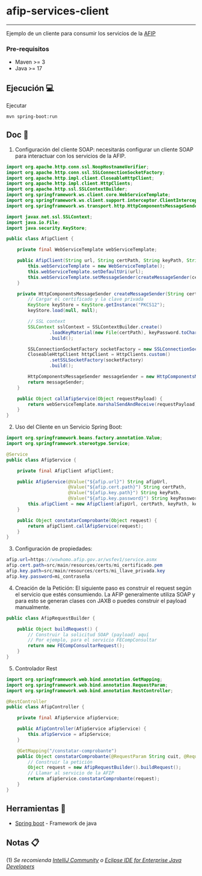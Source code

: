 # afip-services-client
---
Ejemplo de un cliente para consumir los servicios de la [AFIP](https://www.afip.gob.ar/ws/introduccionwsapi.asp)

### Pre-requisitos
* Maven >= 3
* Java >= 17

## Ejecución  💻

Ejecutar

    mvn spring-boot:run

## Doc 📖️

1. Configuración del cliente SOAP: necesitarás configurar un cliente SOAP para interactuar con los servicios de la AFIP.

```java
import org.apache.http.conn.ssl.NoopHostnameVerifier;
import org.apache.http.conn.ssl.SSLConnectionSocketFactory;
import org.apache.http.impl.client.CloseableHttpClient;
import org.apache.http.impl.client.HttpClients;
import org.apache.http.ssl.SSLContextBuilder;
import org.springframework.ws.client.core.WebServiceTemplate;
import org.springframework.ws.client.support.interceptor.ClientInterceptor;
import org.springframework.ws.transport.http.HttpComponentsMessageSender;

import javax.net.ssl.SSLContext;
import java.io.File;
import java.security.KeyStore;

public class AfipClient {

    private final WebServiceTemplate webServiceTemplate;

    public AfipClient(String url, String certPath, String keyPath, String keyPassword) throws Exception {
        this.webServiceTemplate = new WebServiceTemplate();
        this.webServiceTemplate.setDefaultUri(url);
        this.webServiceTemplate.setMessageSender(createMessageSender(certPath, keyPath, keyPassword));
    }

    private HttpComponentsMessageSender createMessageSender(String certPath, String keyPath, String keyPassword) throws Exception {
        // Cargar el certificado y la clave privada
        KeyStore keyStore = KeyStore.getInstance("PKCS12");
        keyStore.load(null, null);

        // SSL context
        SSLContext sslContext = SSLContextBuilder.create()
                .loadKeyMaterial(new File(certPath), keyPassword.toCharArray(), keyPassword.toCharArray())
                .build();

        SSLConnectionSocketFactory socketFactory = new SSLConnectionSocketFactory(sslContext, NoopHostnameVerifier.INSTANCE);
        CloseableHttpClient httpClient = HttpClients.custom()
                .setSSLSocketFactory(socketFactory)
                .build();

        HttpComponentsMessageSender messageSender = new HttpComponentsMessageSender(httpClient);
        return messageSender;
    }

    public Object callAfipService(Object requestPayload) {
        return webServiceTemplate.marshalSendAndReceive(requestPayload);
    }
}
```

2. Uso del Cliente en un Servicio Spring Boot:

```java
import org.springframework.beans.factory.annotation.Value;
import org.springframework.stereotype.Service;

@Service
public class AfipService {

    private final AfipClient afipClient;

    public AfipService(@Value("${afip.url}") String afipUrl,
                       @Value("${afip.cert.path}") String certPath,
                       @Value("${afip.key.path}") String keyPath,
                       @Value("${afip.key.password}") String keyPassword) throws Exception {
        this.afipClient = new AfipClient(afipUrl, certPath, keyPath, keyPassword);
    }

    public Object constatarComprobante(Object request) {
        return afipClient.callAfipService(request);
    }
}
```

3. Configuración de propiedades:

```java
afip.url=https://wswhomo.afip.gov.ar/wsfev1/service.asmx
afip.cert.path=src/main/resources/certs/mi_certificado.pem
afip.key.path=src/main/resources/certs/mi_llave_privada.key
afip.key.password=mi_contraseña
```

4. Creación de la Petición: El siguiente paso es construir el request según el servicio que estés consumiendo. La AFIP generalmente utiliza SOAP y para esto se generan clases con JAXB o puedes construir el payload manualmente.

```java
public class AfipRequestBuilder {

    public Object buildRequest() {
        // Construir la solicitud SOAP (payload) aquí
        // Por ejemplo, para el servicio FECompConsultar
        return new FECompConsultarRequest();
    }
}
```

5. Controlador Rest

```java
import org.springframework.web.bind.annotation.GetMapping;
import org.springframework.web.bind.annotation.RequestParam;
import org.springframework.web.bind.annotation.RestController;

@RestController
public class AfipController {

    private final AfipService afipService;

    public AfipController(AfipService afipService) {
        this.afipService = afipService;
    }

    @GetMapping("/constatar-comprobante")
    public Object constatarComprobante(@RequestParam String cuit, @RequestParam String comprobante) {
        // Construir la petición
        Object request = new AfipRequestBuilder().buildRequest();
        // Llamar al servicio de la AFIP
        return afipService.constatarComprobante(request);
    }
}

```




## Herramientas 🔧
* [Spring boot](https://spring.io/projects/spring-boot) - Framework de java

## Notas 📋
(1) _Se recomienda [IntelliJ Community](https://www.jetbrains.com/idea/download/) o [Eclipse IDE for Enterprise Java Developers](https://www.eclipse.org/downloads/packages/)_